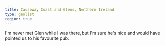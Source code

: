 ```yaml
---
title: Causeway Coast and Glens, Northern Ireland
type: geolist
region: true
---
```

I'm never met Glen while I was there, but I'm sure he's nice and would have pointed us to his favourite pub. 